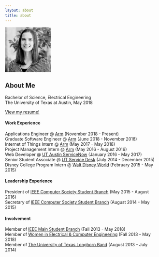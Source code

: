 ```yaml
---
layout: about
title: about
---
```

<img style="width:30%;" class="about-img-page pull-right" src="/images/me.png">

## About Me
Bachelor of Science, Electrical Engineering  
The University of Texas at Austin, May 2018

[View my resume!](/resume)

#### Work Experience
Applications Engineer @ [Arm](http://www.arm.com/) (November 2018 - Present)  
Graduate Software Engineer @ [Arm](http://www.arm.com/) (June 2018 - November 2018)  
Internet of Things Intern @ [Arm](http://www.arm.com/) (May 2017 - May 2018)  
Project Management Intern @ [Arm](http://www.arm.com/) (May 2016 - August 2016)  
Web Developer @ [UT Austin ServiceNow](https://ut.service-now.com/utss) (January 2016 - May 2017)  
Senior Student Associate @ [UT Service Desk](https://www.utexas.edu/its/helpdesk/) (July 2014 - December 2015)  
Disney College Program Intern @ [Walt Disney World](https://jobs.disneycareers.com/disney-college-program) (February 2015 - May 2015)  

#### Leadership Experience
President of [IEEE Computer Society Student Branch](http://ieeecs.ece.utexas.edu) (May 2015 - August 2016)     
Secretary of [IEEE Computer Society Student Branch](http://ieeecs.ece.utexas.edu) (August 2014 - May 2015)  

#### Involvement
Member of [IEEE Main Student Branch](http://ieee.ece.utexas.edu) (Fall 2013 - May 2018)  
Member of [Women in Electrical & Computer Engineering](http://utwece.org/) (Fall 2013 - May 2018)  
Member of [The University of Texas Longhorn Band](https://lhb.music.utexas.edu/) (August 2013 - July 2014)  

<span class="contacticon center">
	<a href="mailto:jplunkett@utexas.edu"><i class="fa fa-envelope-square"></i></a>
	<a href="https://github.com/yennster" target="_blank"><i class="fa fa-github-square"></i></a>
	<a href="https://www.linkedin.com/in/jennyplunkett" target="_blank"><i class="fa fa-linkedin-square"></i></a>
</span>

